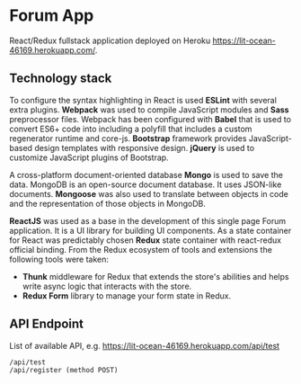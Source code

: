 # Forum App
React/Redux fullstack application deployed on Heroku https://lit-ocean-46169.herokuapp.com/.

## Technology stack
To configure the syntax highlighting in React is used **ESLint** with several extra plugins. **Webpack** was used to compile JavaScript modules and **Sass** preprocessor files. Webpack has been configured with **Babel** that is used to convert ES6+ code into including a polyfill that includes a custom regenerator runtime and core-js. **Bootstrap** framework provides JavaScript-based design templates with responsive design. **jQuery** is used to customize JavaScript plugins of Bootstrap.

A cross-platform document-oriented database **Mongo** is used to save the data. MongoDB is an open-source document database. It uses JSON-like documents. **Mongoose** was also used to translate between objects in code and the representation of those objects in MongoDB.

**ReactJS** was used as a base in the development of this single page Forum application. It is a UI library for building UI components. As a state container for React was predictably chosen **Redux** state container with react-redux official binding. From the Redux ecosystem of tools and extensions the following tools were taken:
- **Thunk** middleware for Redux that extends the store's abilities and helps write async logic that interacts with the store.
- **Redux Form** library to manage your form state in Redux.

## API Endpoint
List of available API, e.g. https://lit-ocean-46169.herokuapp.com/api/test
```
/api/test
/api/register (method POST)
```
